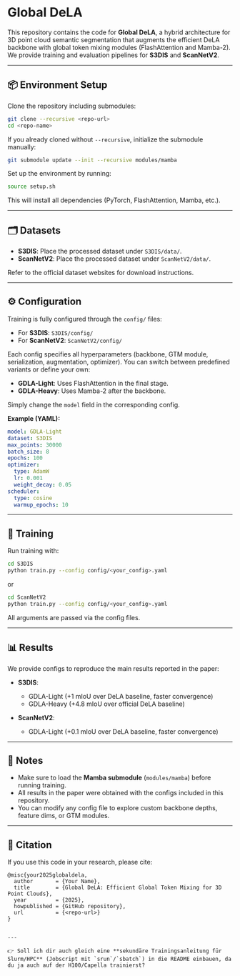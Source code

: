 # Global DeLA

This repository contains the code for **Global DeLA**, a hybrid architecture for 3D point cloud semantic segmentation that augments the efficient DeLA backbone with global token mixing modules (FlashAttention and Mamba-2).  
We provide training and evaluation pipelines for **S3DIS** and **ScanNetV2**.

---

## 📦 Environment Setup

Clone the repository including submodules:

```bash
git clone --recursive <repo-url>
cd <repo-name>
````

If you already cloned without `--recursive`, initialize the submodule manually:

```bash
git submodule update --init --recursive modules/mamba
```

Set up the environment by running:

```bash
source setup.sh
```

This will install all dependencies (PyTorch, FlashAttention, Mamba, etc.).

---

## 🗂 Datasets

* **S3DIS**: Place the processed dataset under `S3DIS/data/`.
* **ScanNetV2**: Place the processed dataset under `ScanNetV2/data/`.

Refer to the official dataset websites for download instructions.

---

## ⚙️ Configuration

Training is fully configured through the `config/` files:

* For **S3DIS**: `S3DIS/config/`
* For **ScanNetV2**: `ScanNetV2/config/`

Each config specifies all hyperparameters (backbone, GTM module, serialization, augmentation, optimizer).
You can switch between predefined variants or define your own:

* **GDLA-Light**: Uses FlashAttention in the final stage.
* **GDLA-Heavy**: Uses Mamba-2 after the backbone.

Simply change the `model` field in the corresponding config.

**Example (YAML):**

```yaml
model: GDLA-Light
dataset: S3DIS
max_points: 30000
batch_size: 8
epochs: 100
optimizer:
  type: AdamW
  lr: 0.001
  weight_decay: 0.05
scheduler:
  type: cosine
  warmup_epochs: 10
```

---

## 🚀 Training

Run training with:

```bash
cd S3DIS
python train.py --config config/<your_config>.yaml
```

or

```bash
cd ScanNetV2
python train.py --config config/<your_config>.yaml
```

All arguments are passed via the config files.

---

## 📊 Results

We provide configs to reproduce the main results reported in the paper:

* **S3DIS**:

  * GDLA-Light (+1 mIoU over DeLA baseline, faster convergence)
  * GDLA-Heavy (+4.8 mIoU over official DeLA baseline)

* **ScanNetV2**:

  * GDLA-Light (+0.1 mIoU over DeLA baseline, faster convergence)

---

## 📌 Notes

* Make sure to load the **Mamba submodule** (`modules/mamba`) before running training.
* All results in the paper were obtained with the configs included in this repository.
* You can modify any config file to explore custom backbone depths, feature dims, or GTM modules.

---

## 📜 Citation

If you use this code in your research, please cite:

```
@misc{your2025globaldela,
  author       = {Your Name},
  title        = {Global DeLA: Efficient Global Token Mixing for 3D Point Clouds},
  year         = {2025},
  howpublished = {GitHub repository},
  url          = {<repo-url>}
}
```

```

---

👉 Soll ich dir auch gleich eine **sekundäre Trainingsanleitung für Slurm/HPC** (Jobscript mit `srun`/`sbatch`) in die README einbauen, da du ja auch auf der H100/Capella trainierst?
```

